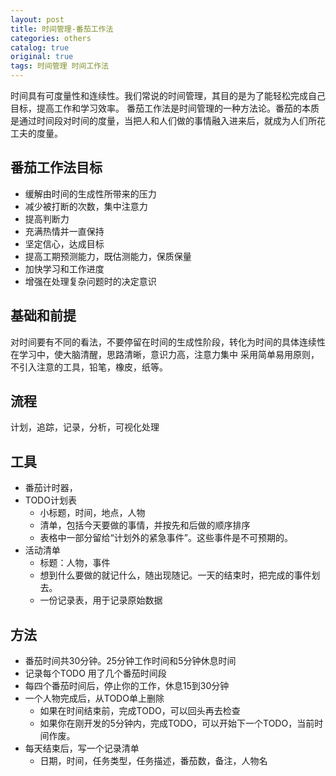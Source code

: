 ```yaml
---
layout: post
title: 时间管理-番茄工作法
categories: others
catalog: true
original: true
tags: 时间管理 时间工作法
---
```


时间具有可度量性和连续性。我们常说的时间管理，其目的是为了能轻松完成自己目标，提高工作和学习效率。
番茄工作法是时间管理的一种方法论。番茄的本质是通过时间段对时间的度量，当把人和人们做的事情融入进来后，就成为人们所花工夫的度量。

番茄工作法目标
--------

* 缓解由时间的生成性所带来的压力
* 减少被打断的次数，集中注意力
* 提高判断力
* 充满热情并一直保持
* 坚定信心，达成目标
* 提高工期预测能力，既估测能力，保质保量
* 加快学习和工作进度
* 增强在处理复杂问题时的决定意识

基础和前提
---------
 对时间要有不同的看法，不要停留在时间的生成性阶段，转化为时间的具体连续性
 在学习中，使大脑清醒，思路清晰，意识力高，注意力集中
 采用简单易用原则，不引入注意的工具，铅笔，橡皮，纸等。
 
流程
 -------
 计划，追踪，记录，分析，可视化处理
 
工具
 --------
* 番茄计时器，
* TODO计划表
  * 小标题，时间，地点，人物
  * 清单，包括今天要做的事情，并按先和后做的顺序排序
  * 表格中一部分留给“计划外的紧急事件”。这些事件是不可预期的。
* 活动清单
  * 标题：人物，事件
  * 想到什么要做的就记什么，随出现随记。一天的结束时，把完成的事件划去。
  * 一份记录表，用于记录原始数据
  
  
方法
-------
* 番茄时间共30分钟。25分钟工作时间和5分钟休息时间
* 记录每个TODO 用了几个番茄时间段
* 每四个番茄时间后，停止你的工作，休息15到30分钟
* 一个人物完成后，从TODO单上删除
  * 如果在时间结束前，完成TODO，可以回头再去检查
  * 如果你在刚开发的5分钟内，完成TODO，可以开始下一个TODO，当前时间作废。
* 每天结束后，写一个记录清单
  * 日期，时间，任务类型，任务描述，番茄数，备注，人物名
